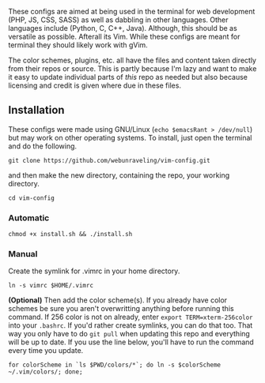 These configs are aimed at being used in the terminal for web development (PHP, JS, CSS, SASS) as well as dabbling in other languages. Other languages include (Python, C, C++, Java). Although, this should be as versatile as possible. Afterall its Vim. While these configs are meant for terminal they should likely work with gVim.

The color schemes, plugins, etc. all have the files and content taken directly from their repos or source. This is partly because I'm lazy and want to make it easy to update individual parts of *this* repo as needed but also because licensing and credit is given where due in these files.

## Installation
These configs were made using GNU/Linux (`echo $emacsRant > /dev/null`) but may work on other operating systems. To install, just open the terminal and do the following.

`git clone https://github.com/webunraveling/vim-config.git`

and then make the new directory, containing the repo, your working directory.

`cd vim-config`

### Automatic
`chmod +x install.sh && ./install.sh`

### Manual

Create the symlink for .vimrc in your home directory.

    ln -s vimrc $HOME/.vimrc

**(Optional)** Then add the color scheme(s). If you already have color schemes be sure you aren't overwritting anything before running this command. If 256 color is not on already, enter `export TERM=xterm-256color` into your `.bashrc`. If you'd rather create symlinks, you can do that too. That way you only have to do `git pull` when updating this repo and everything will be up to date. If you use the line below, you'll have to run the command every time you update.

    for colorScheme in `ls $PWD/colors/*`; do ln -s $colorScheme ~/.vim/colors/; done;
